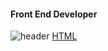 #### Front End Developer
![header](https://capsule-render.vercel.app/api?height=400&text=Welcome&desc=Hello%20My%20GitHub&color=auto)
[HTML](https://img.shields.io/badge/%20-HTML%20-red)

